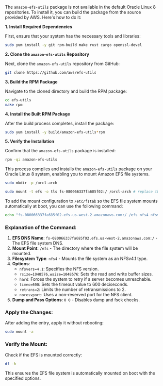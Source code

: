 The `amazon-efs-utils` package is not available in the default Oracle Linux 8 repositories. To install it, you can build the package from the source provided by AWS. Here's how to do it:

**1. Install Required Dependencies**

First, ensure that your system has the necessary tools and libraries:

```bash
sudo yum install -y git rpm-build make rust cargo openssl-devel
```

**2. Clone the `amazon-efs-utils` Repository**

Next, clone the `amazon-efs-utils` repository from GitHub:

```bash
git clone https://github.com/aws/efs-utils
```

**3. Build the RPM Package**

Navigate to the cloned directory and build the RPM package:

```bash
cd efs-utils
make rpm
```

**4. Install the Built RPM Package**

After the build process completes, install the package:

```bash
sudo yum install -y build/amazon-efs-utils*rpm
```

**5. Verify the Installation**

Confirm that the `amazon-efs-utils` package is installed:

```bash
rpm -qi amazon-efs-utils
```

This process compiles and installs the `amazon-efs-utils` package on your Oracle Linux 8 system, enabling you to mount Amazon EFS file systems.

```bash
sudo mkdir -p /orcl-arch
```
```bash
sudo mount -t efs -o tls fs-080066337fa685f02:/ /orcl-arch # replace the file system id
```

To add the mount configuration to `/etc/fstab` so the EFS file system mounts automatically at boot, you can use the following command:

```bash
echo "fs-080066337fa685f02.efs.us-west-2.amazonaws.com:/ /efs nfs4 nfsvers=4.1,rsize=1048576,wsize=1048576,hard,timeo=600,retrans=2,noresvport 0 0" | sudo tee -a /etc/fstab
```

### Explanation of the Command:
1. **EFS DNS Name**: `fs-080066337fa685f02.efs.us-west-2.amazonaws.com:/` - The EFS file system DNS.
2. **Mount Point**: `/efs` - The directory where the file system will be mounted.
3. **Filesystem Type**: `nfs4` - Mounts the file system as an NFSv4.1 type.
4. **Options**:
   - `nfsvers=4.1`: Specifies the NFS version.
   - `rsize=1048576,wsize=1048576`: Sets the read and write buffer sizes.
   - `hard`: Forces the system to retry if a server becomes unreachable.
   - `timeo=600`: Sets the timeout value to 600 deciseconds.
   - `retrans=2`: Limits the number of retransmissions to 2.
   - `noresvport`: Uses a non-reserved port for the NFS client.
5. **Dump and Pass Options**: `0 0` - Disables dump and fsck checks.

### Apply the Changes:
After adding the entry, apply it without rebooting:
```bash
sudo mount -a
```

### Verify the Mount:
Check if the EFS is mounted correctly:
```bash
df -h
```

This ensures the EFS file system is automatically mounted on boot with the specified options.
